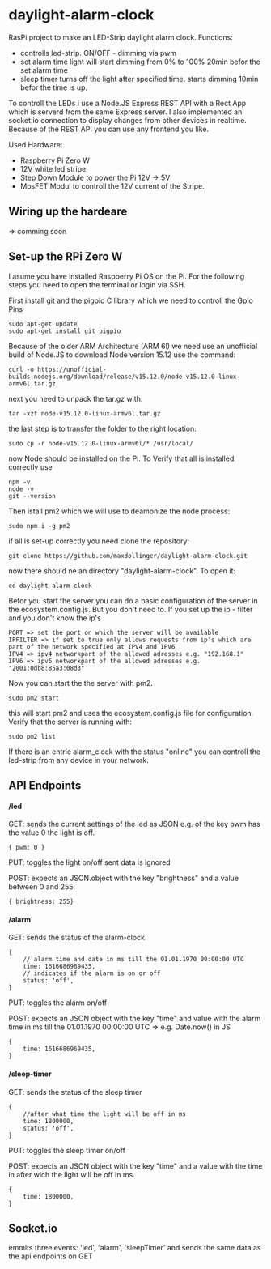 # daylight-alarm-clock
RasPi project to make an LED-Strip daylight alarm clock.
Functions:
- controlls led-strip. ON/OFF - dimming via pwm
- set alarm time light will start dimming from 0% to 100% 20min befor the set alarm time
- sleep timer turns off the light after specified time. starts dimming 10min befor the time is up.

To controll the  LEDs i use a Node.JS Express REST API with a Rect App which is serverd from the same Express server.
I also implemented an socket.io connection to display changes from other devices in realtime.
Because of the REST API you can use any frontend you like.

Used Hardware:
- Raspberry Pi Zero W
- 12V white led stripe
- Step Down Module to power the Pi 12V -> 5V
- MosFET Modul to controll the 12V current of the Stripe.

## Wiring up the hardeare

=> comming soon

## Set-up the RPi Zero W
I asume you have installed Raspberry Pi OS on the Pi.
For the following steps you need to open the terminal or login via SSH.

First install git and the pigpio C library which we need to controll the Gpio Pins
```
sudo apt-get update
sudo apt-get install git pigpio
```
Because of the older ARM Architecture (ARM 6l) we need use an unofficial build of Node.JS
to download Node version 15.12 use the command:
```
curl -o https://unofficial-builds.nodejs.org/download/release/v15.12.0/node-v15.12.0-linux-armv6l.tar.gz
```
next you need to unpack the tar.gz with:
```
tar -xzf node-v15.12.0-linux-armv6l.tar.gz
```
the last step is to transfer the folder to the right location:
```
sudo cp -r node-v15.12.0-linux-armv6l/* /usr/local/
```
now Node should be installed on the Pi. To Verify that all is installed correctly use
```
npm -v
node -v
git --version
```
Then istall pm2 which we will use to deamonize the node process:
```
sudo npm i -g pm2
```
if all is set-up correctly you need clone the repository:
```
git clone https://github.com/maxdollinger/daylight-alarm-clock.git
```
now there should ne an directory "daylight-alarm-clock". To open it:
```
cd daylight-alarm-clock
```
Befor you start the server you can do a basic configuration of the server in the ecosystem.config.js.
But you don't need to. If you set up the ip - filter and you don't know the ip's
```
PORT => set the port on which the server will be available
IPFILTER => if set to true only allows requests from ip's which are part of the network specified at IPV4 and IPV6
IPV4 => ipv4 networkpart of the allowed adresses e.g. "192.168.1"
IPV6 => ipv6 networkpart of the allowed adresses e.g. "2001:0db8:85a3:08d3"
```
Now you can start the the server with pm2.
```
sudo pm2 start
```
this will start pm2 and uses the ecosystem.config.js file for configuration.
Verify that the server is running with:
```
sudo pm2 list
```
If there is an entrie alarm_clock with the status "online" you can controll the led-strip from any device in your network.

## API Endpoints

#### /led
GET: sends the current settings of the led as JSON e.g. of the key pwm has the value 0 the light is off.
```
{ pwm: 0 }
```

PUT: toggles the light on/off sent data is ignored

POST: expects an JSON.object with the key "brightness" and a value between 0 and 255
```
{ brightness: 255}
```

#### /alarm
GET: sends the status of the alarm-clock
```
{   
    // alarm time and date in ms till the 01.01.1970 00:00:00 UTC
    time: 1616686969435,
    // indicates if the alarm is on or off
    status: 'off',
}
```

PUT: toggles the alarm on/off

POST: expects an JSON object with the key "time" and value with the alarm time in ms till the 01.01.1970 00:00:00 UTC => e.g. Date.now() in JS
```
{
    time: 1616686969435,
}
```

#### /sleep-timer
GET: sends the status of the sleep timer
```
{
    //after what time the light will be off in ms
    time: 1800000,
    status: 'off',
}
```

PUT: toggles the sleep timer on/off

POST: expects an JSON object with the key "time" and a value with the time in after wich the light will be off in ms.
```
{
    time: 1800000,
}
```

## Socket.io
emmits three events: 
'led', 'alarm', 'sleepTimer' and sends the same data as the api endpoints on GET

